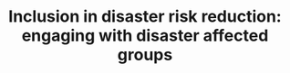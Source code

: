 ---
layout: handbook
name: inclusion
title: "Inclusion in disaster risk reduction: engaging with disaster affected groups"
image: inclusion.png
order: a
---